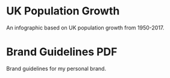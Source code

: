 # UK Population Growth
An infographic based on UK population growth from 1950-2017.

# Brand Guidelines PDF
Brand guidelines for my personal brand.
